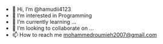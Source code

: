 - 👋 Hi, I’m @hamudii4123
- 👀 I’m interested in Programming
- 🌱 I’m currently learning ...
- 💞️ I’m looking to collaborate on ...
- 📫 How to reach me mohammedroumieh2007@gmail.com

<!---
hamudii4123/hamudii4123 is a ✨ special ✨ repository because its `README.md` (this file) appears on your GitHub profile.
You can click the Preview link to take a look at your changes.
--->
